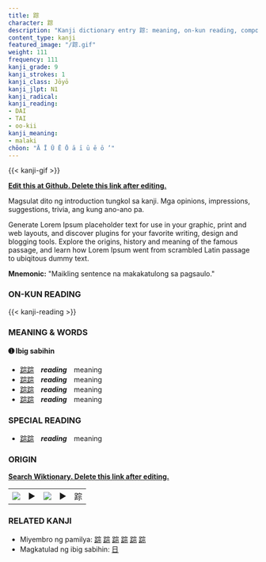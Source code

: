 ```yaml
---
title: 踪
character: 踪
description: "Kanji dictionary entry 踪: meaning, on-kun reading, compounds, origin, related kanji"
content_type: kanji
featured_image: "/踪.gif"
weight: 111
frequency: 111
kanji_grade: 9
kanji_strokes: 1
kanji_class: Jōyō
kanji_jlpt: N1
kanji_radical: 
kanji_reading: 
- DAI
- TAI
- oo-kii
kanji_meaning:
- malaki
chōon: "Ā Ī Ū Ē Ō ā ī ū ē ō ’"
---
```

[//]: # (Don't edit the line below. Kanji animated GIF code is automatically generated.)
{{< kanji-gif >}}

[//]: # (Edit below this line.)

**[Edit this at Github. Delete this link after editing.](https://github.com/tim0g/tim/tree/main/content/kanji/踪/index.md)**

Magsulat dito ng introduction tungkol sa kanji. Mga opinions, impressions, suggestions, trivia, ang kung ano-ano pa.

Generate Lorem Ipsum placeholder text for use in your graphic, print and web layouts, and discover plugins for your favorite writing, design and blogging tools. Explore the origins, history and meaning of the famous passage, and learn how Lorem Ipsum went from scrambled Latin passage to ubiqitous dummy text.
 
**Mnemonic:** "Maikling sentence na makakatulong sa pagsaulo."

### ON-KUN READING

[//]: # (Don't edit the line below. ON-KUN READING code is automatically generated.)
{{< kanji-reading >}}

### MEANING & WORDS

#### ➊ **Ibig sabihin**
  - [踪](../踪)[踪](../踪)　***reading***　meaning
  - [踪](../踪)[踪](../踪)　***reading***　meaning
  - [踪](../踪)[踪](../踪)　***reading***　meaning
  - [踪](../踪)[踪](../踪)　***reading***　meaning

### SPECIAL READING
  - [踪](../踪)[踪](../踪)　***reading***　meaning

### ORIGIN

**[Search Wiktionary. Delete this link after editing.](https://wiktionary.org/wiki/踪)**
<table class="kanji-table"><tr><td>
<img src="60px-踪-bronze.svg.png">
</td><td>▶</td><td>
<img src="60px-踪-oracle.svg.png">
</td><td>▶</td>
<td class="kanji-origin">踪</td>
</tr></table>

### RELATED KANJI
- Miyembro ng pamilya: [踪](../踪) [踪](../踪) [踪](../踪) [踪](../踪) [踪](../踪) [踪](../踪)
- Magkatulad ng ibig sabihin: [日](../日)
